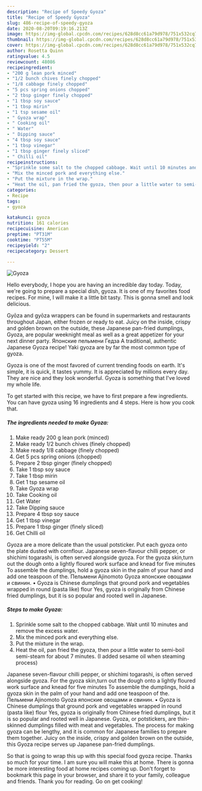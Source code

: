 ```yaml
---
description: "Recipe of Speedy Gyoza"
title: "Recipe of Speedy Gyoza"
slug: 486-recipe-of-speedy-gyoza
date: 2020-08-20T09:19:16.213Z
image: https://img-global.cpcdn.com/recipes/628d8cc61a79d978/751x532cq70/gyoza-recipe-main-photo.jpg
thumbnail: https://img-global.cpcdn.com/recipes/628d8cc61a79d978/751x532cq70/gyoza-recipe-main-photo.jpg
cover: https://img-global.cpcdn.com/recipes/628d8cc61a79d978/751x532cq70/gyoza-recipe-main-photo.jpg
author: Rosetta Quinn
ratingvalue: 4.5
reviewcount: 48086
recipeingredient:
- "200 g lean pork minced"
- "1/2 bunch chives finely chopped"
- "1/8 cabbage finely chopped"
- "5 pcs spring onions chopped"
- "2 tbsp ginger finely chopped"
- "1 tbsp soy sauce"
- "1 tbsp mirin"
- "1 tsp sesame oil"
- " Gyoza wrap"
- " Cooking oil"
- " Water"
- " Dipping sauce"
- "4 tbsp soy sauce"
- "1 tbsp vinegar"
- "1 tbsp ginger finely sliced"
- " Chilli oil"
recipeinstructions:
- "Sprinkle some salt to the chopped cabbage. Wait until 10 minutes and remove the excess water."
- "Mix the minced pork and everything else."
- "Put the mixture in the wrap."
- "Heat the oil, pan fried the gyoza, then pour a little water to semi-boil semi-steam for about 7 minutes. (I added sesame oil when steaming process)"
categories:
- Recipe
tags:
- gyoza

katakunci: gyoza 
nutrition: 161 calories
recipecuisine: American
preptime: "PT31M"
cooktime: "PT55M"
recipeyield: "2"
recipecategory: Dessert

---
```



![Gyoza](https://img-global.cpcdn.com/recipes/628d8cc61a79d978/751x532cq70/gyoza-recipe-main-photo.jpg)

Hello everybody, I hope you are having an incredible day today. Today, we're going to prepare a special dish, gyoza. It is one of my favorites food recipes. For mine, I will make it a little bit tasty. This is gonna smell and look delicious.

Gyōza and gyōza wrappers can be found in supermarkets and restaurants throughout Japan, either frozen or ready to eat. Juicy on the inside, crispy and golden brown on the outside, these Japanese pan-fried dumplings, Gyoza, are popular weeknight meal as well as a great appetizer for your next dinner party. Японские пельмени Гедза A traditional, authentic Japanese Gyoza recipe! Yaki gyoza are by far the most common type of gyoza.

Gyoza is one of the most favored of current trending foods on earth. It's simple, it is quick, it tastes yummy. It is appreciated by millions every day. They are nice and they look wonderful. Gyoza is something that I've loved my whole life.


To get started with this recipe, we have to first prepare a few ingredients. You can have gyoza using 16 ingredients and 4 steps. Here is how you cook that.

<!--inarticleads1-->

##### The ingredients needed to make Gyoza:

1. Make ready 200 g lean pork (minced)
1. Make ready 1/2 bunch chives (finely chopped)
1. Make ready 1/8 cabbage (finely chopped)
1. Get 5 pcs spring onions (chopped)
1. Prepare 2 tbsp ginger (finely chopped)
1. Take 1 tbsp soy sauce
1. Take 1 tbsp mirin
1. Get 1 tsp sesame oil
1. Take  Gyoza wrap
1. Take  Cooking oil
1. Get  Water
1. Take  Dipping sauce
1. Prepare 4 tbsp soy sauce
1. Get 1 tbsp vinegar
1. Prepare 1 tbsp ginger (finely sliced)
1. Get  Chilli oil


Gyoza are a more delicate than the usual potsticker. Put each gyoza onto the plate dusted with cornflour. Japanese seven-flavour chilli pepper, or shichimi togarashi, is often served alongside gyoza. For the gyoza skin,turn out the dough onto a lightly floured work surface and knead for five minutes To assemble the dumplings, hold a gyoza skin in the palm of your hand and add one teaspoon of the. Пельмени Ajinomoto Gyoza японские овощами и свинин. • Gyoza is Chinese dumplings that ground pork and vegetables wrapped in round (pasta like) flour Yes, gyoza is originally from Chinese fried dumplings, but it is so popular and rooted well in Japanese. 

<!--inarticleads2-->

##### Steps to make Gyoza:

1. Sprinkle some salt to the chopped cabbage. Wait until 10 minutes and remove the excess water.
1. Mix the minced pork and everything else.
1. Put the mixture in the wrap.
1. Heat the oil, pan fried the gyoza, then pour a little water to semi-boil semi-steam for about 7 minutes. (I added sesame oil when steaming process)


Japanese seven-flavour chilli pepper, or shichimi togarashi, is often served alongside gyoza. For the gyoza skin,turn out the dough onto a lightly floured work surface and knead for five minutes To assemble the dumplings, hold a gyoza skin in the palm of your hand and add one teaspoon of the. Пельмени Ajinomoto Gyoza японские овощами и свинин. • Gyoza is Chinese dumplings that ground pork and vegetables wrapped in round (pasta like) flour Yes, gyoza is originally from Chinese fried dumplings, but it is so popular and rooted well in Japanese. Gyoza, or potstickers, are thin-skinned dumplings filled with meat and vegetables. The process for making gyoza can be lengthy, and it is common for Japanese families to prepare them together. Juicy on the inside, crispy and golden brown on the outside, this Gyoza recipe serves up Japanese pan-fried dumplings. 

So that is going to wrap this up with this special food gyoza recipe. Thanks so much for your time. I am sure you will make this at home. There is gonna be more interesting food at home recipes coming up. Don't forget to bookmark this page in your browser, and share it to your family, colleague and friends. Thank you for reading. Go on get cooking!
